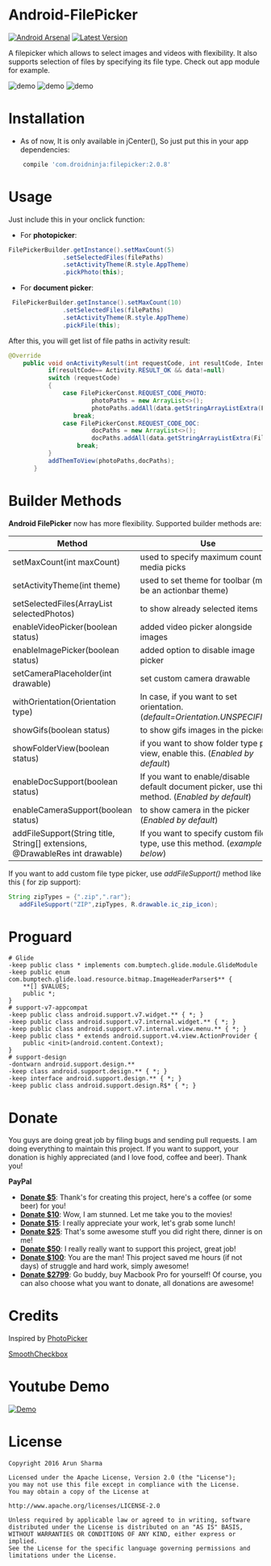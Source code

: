 # Android-FilePicker
[![Android Arsenal](https://img.shields.io/badge/Android%20Arsenal-Android--FilePicker-green.svg?style=true)](https://android-arsenal.com/details/1/4044)
 [ ![Latest Version](https://api.bintray.com/packages/droidninja/maven/com.droidninja.filepicker/images/download.svg) ](https://bintray.com/droidninja/maven/com.droidninja.filepicker/_latestVersion)
 
A filepicker which allows to select images and videos with flexibility. It also supports selection of files by specifying its file type. Check out app module for example.

  ![demo](https://image.ibb.co/iRpztv/device_2017_03_10_164003.png)
  ![demo](https://image.ibb.co/m75uRF/device_2017_03_10_163900.png)
  ![demo](https://image.ibb.co/ct4A0a/device_2017_03_10_163835.png)

# Installation

* As of now, It is only available in jCenter(), So just put this in your app dependencies:
```gradle
    compile 'com.droidninja:filepicker:2.0.8'
```
  
 # Usage
  
  Just include this in your onclick function:
  * For **photopicker**:
 ```java
 FilePickerBuilder.getInstance().setMaxCount(5)
                .setSelectedFiles(filePaths)
                .setActivityTheme(R.style.AppTheme)
                .pickPhoto(this);
 ```
 
  * For **document picker**:
 ```java
  FilePickerBuilder.getInstance().setMaxCount(10)
                .setSelectedFiles(filePaths)
                .setActivityTheme(R.style.AppTheme)
                .pickFile(this);
 ```
 
 After this, you will get list of file paths in activity result:
 ```java
 @Override
     public void onActivityResult(int requestCode, int resultCode, Intent data) {
            if(resultCode== Activity.RESULT_OK && data!=null)
            switch (requestCode)
            {
                case FilePickerConst.REQUEST_CODE_PHOTO:
                        photoPaths = new ArrayList<>();
                        photoPaths.addAll(data.getStringArrayListExtra(FilePickerConst.KEY_SELECTED_MEDIA));
                   break;
                case FilePickerConst.REQUEST_CODE_DOC:
                        docPaths = new ArrayList<>();
                        docPaths.addAll(data.getStringArrayListExtra(FilePickerConst.KEY_SELECTED_DOCS));
                    break;
            }
            addThemToView(photoPaths,docPaths);
        }
 ```

 # Builder Methods

**Android FilePicker** now has more flexibility. Supported builder methods are:

Method     | Use
-------- | ---
setMaxCount(int maxCount) | used to specify maximum count of media picks
setActivityTheme(int theme)    | used to set theme for toolbar (must be an actionbar theme)
setSelectedFiles(ArrayList<String> selectedPhotos)     | to show already selected items
enableVideoPicker(boolean status)    | added video picker alongside images
enableImagePicker(boolean status)    | added option to disable image picker
setCameraPlaceholder(int drawable)    | set custom camera drawable
withOrientation(Orientation type)  | In case, if you want to set orientation. (*default=Orientation.UNSPECIFIED*)
showGifs(boolean status)    | to show gifs images in the picker
showFolderView(boolean status)    | if you want to show folder type pick view, enable this. (*Enabled by default*)
enableDocSupport(boolean status)    | If you want to enable/disable default document picker, use this method. (*Enabled by default*)
enableCameraSupport(boolean status)    | to show camera in the picker (*Enabled by default*)
addFileSupport(String title, String[] extensions, @DrawableRes int drawable)    | If you want to specify custom file type, use this method. (*example below*)

If you want to add custom file type picker, use *addFileSupport()* method like this ( for zip support):

 ```java
String zipTypes = {".zip",".rar"};
    addFileSupport("ZIP",zipTypes, R.drawable.ic_zip_icon);
```

# Proguard
```
# Glide
-keep public class * implements com.bumptech.glide.module.GlideModule
-keep public enum com.bumptech.glide.load.resource.bitmap.ImageHeaderParser$** {
    **[] $VALUES;
    public *;
}
# support-v7-appcompat
-keep public class android.support.v7.widget.** { *; }
-keep public class android.support.v7.internal.widget.** { *; }
-keep public class android.support.v7.internal.view.menu.** { *; }
-keep public class * extends android.support.v4.view.ActionProvider {
    public <init>(android.content.Context);
}
# support-design
-dontwarn android.support.design.**
-keep class android.support.design.** { *; }
-keep interface android.support.design.** { *; }
-keep public class android.support.design.R$* { *; }
```

# Donate

You guys are doing great job by filing bugs and sending pull requests. I am doing everything to maintain this project. If you want to support, your donation is highly appreciated (and I love food, coffee and beer). Thank you!

**PayPal**

* **[Donate $5](https://www.paypal.me/droidninja/5)**: Thank's for creating this project, here's a coffee (or some beer) for you!
* **[Donate $10](https://www.paypal.me/droidninja/10)**: Wow, I am stunned. Let me take you to the movies!
* **[Donate $15](https://www.paypal.me/droidninja/15)**: I really appreciate your work, let's grab some lunch!
* **[Donate $25](https://www.paypal.me/droidninja/25)**: That's some awesome stuff you did right there, dinner is on me!
* **[Donate $50](https://www.paypal.me/droidninja/50)**: I really really want to support this project, great job!
* **[Donate $100](https://www.paypal.me/droidninja/100)**: You are the man! This project saved me hours (if not days) of struggle and hard work, simply awesome!
* **[Donate $2799](https://www.paypal.me/droidninja/2799)**: Go buddy, buy Macbook Pro for yourself!
Of course, you can also choose what you want to donate, all donations are awesome!



 # Credits
  
  Inspired by [PhotoPicker](https://github.com/donglua/PhotoPicker)
  
  [SmoothCheckbox](https://github.com/andyxialm/SmoothCheckBox)
  
# Youtube Demo

  [![Demo](https://img.youtube.com/vi/r3u2uKjN4Ks/0.jpg)](https://www.youtube.com/watch?v=r3u2uKjN4Ks)

# License
```license
Copyright 2016 Arun Sharma

Licensed under the Apache License, Version 2.0 (the "License");
you may not use this file except in compliance with the License.
You may obtain a copy of the License at

http://www.apache.org/licenses/LICENSE-2.0

Unless required by applicable law or agreed to in writing, software
distributed under the License is distributed on an "AS IS" BASIS,
WITHOUT WARRANTIES OR CONDITIONS OF ANY KIND, either express or implied.
See the License for the specific language governing permissions and
limitations under the License.
```
